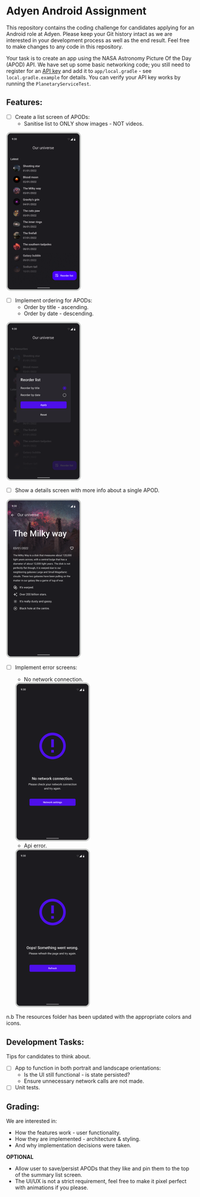 # Adyen Android Assignment

This repository contains the coding challenge for candidates applying for an Android role at Adyen.
Please keep your Git history intact as we are interested in your development process as well as the end result.
Feel free to make changes to any code in this repository.

Your task is to create an app using the NASA Astronomy Picture Of the Day (APOD) API.
We have set up some basic networking code; you still need to register for an [API key](https://api.nasa.gov/) 
and add it to `app/local.gradle` - see `local.gradle.example` for details. 
You can verify your API key works by running the `PlanetaryServiceTest`.

## Features:
- [ ] Create a list screen of APODs:
  * Sanitise list to ONLY show images - NOT videos.
<img src="/screens/List%20Screen.png" width="200" />

- [ ] Implement ordering for APODs:
  * Order by title - ascending.
  * Order by date - descending.
<img src="/screens/Reorder%20Dialog.png" width="200" />

- [ ] Show a details screen with more info about a single APOD.
<img src="/screens/Detail%20Screen.png" width="200" />

- [ ] Implement error screens:
  * No network connection.
  <img src="/screens/Error%20screen%20network.png" width="200" />
  
  * Api error.
  <img src="/screens/Error%20screen.png" width="200" />

n.b The resources folder has been updated with the appropriate colors and icons.
  
## Development Tasks:
Tips for candidates to think about.

- [ ] App to function in both portrait and landscape orientations:
   * Is the UI still functional - is state persisted?
   * Ensure unnecessary network calls are not made.
- [ ] Unit tests.

## Grading:
We are interested in:
* How the features work - user functionality.
* How they are implemented - architecture & styling.
* And why implementation decisions were taken.

**OPTIONAL**
* Allow user to save/persist APODs that they like and pin them to the top of the summary list screen.
* The UI/UX is not a strict requirement, feel free to make it pixel perfect with animations if you please.

